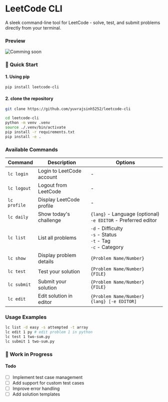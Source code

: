 # LeetCode CLI

A sleek command-line tool for LeetCode - solve, test, and submit problems directly from your terminal.

### Preview

![Comming soon](https://example.com)

### 🚀 Quick Start

#### 1. Using pip
```bash
pip install leetcode-cli
```

#### 2. clone the repository
```bash
git clone https://github.com/yuvrajsinh5252/leetcode-cli
```

```bash
cd leetcode-cli
python -m venv .venv
source ./.venv/bin/activate
pip install -r requirements.txt
pip install -e .
```

### Available Commands

| Command | Description | Options |
|---------|-------------|----------|
| `lc login` | Login to LeetCode account | - |
| `lc logout` | Logout from LeetCode | - |
| `lc profile` | Display LeetCode profile | - |
| `lc daily` | Show today's challenge | `{lang}` - Language (optional)<br>`-e EDITOR` - Preferred editor |
| `lc list` | List all problems | `-d` - Difficulty<br>`-s` - Status<br>`-t` - Tag<br>`-c` - Category |
| `lc show` | Display problem details | `{Problem Name/Number}` |
| `lc test` | Test your solution | `{Problem Name/Number} {FILE}` |
| `lc submit` | Submit your solution | `{Problem Name/Number} {FILE}` |
| `lc edit` | Edit solution in editor | `{Problem Name/Number} {lang} [-e EDITOR]` |

### Usage Examples

```bash
lc list -d easy -s attempted -t array
lc edit 1 py # edit problem 1 in python
lc test 1 two-sum.py
lc submit 1 two-sum.py
```
### 🚧 Work in Progress

#### Todo
- [ ] Implement test case management
- [ ] Add support for custom test cases
- [ ] Improve error handling
- [ ] Add solution templates